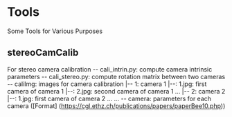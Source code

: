 # Tools
Some Tools for Various Purposes

## stereoCamCalib
For stereo camera calibration
-- cali_intrin.py: compute camera intrinsic parameters
-- cali_stereo.py: compute rotation matrix between two cameras
-- caliImg: images for camera calibration
    |-- 1: camera 1
        |--: 1.jpg: first camera of camera 1
        |--: 2.jpg: second camera of camera 1
        ...
    |-- 2: camera 2
        |--: 1.jpg: first camera of camera 2
        ...
    ... 
-- camera: parameters for each camera ([Format] (https://cgl.ethz.ch/publications/papers/paperBee10.php))